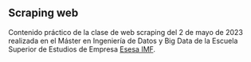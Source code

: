 
## Scraping web

Contenido práctico de la clase de web scraping del 2 de mayo de 2023 
realizada en el Máster en Ingeniería de Datos y Big Data de la Escuela 
Superior de Estudios de Empresa 
[Esesa IMF](https://www.esesa.eu/programa/master-ingenieria-de-datos-big-data).
